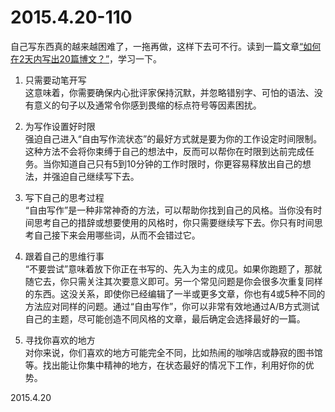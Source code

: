 2015.4.20-110
=============
自己写东西真的越来越困难了，一拖再做，这样下去可不行。读到一篇文章[“如何在2天内写出20篇博文？”](http://tech.qq.com/a/20150420/011455.htm)，学习一下。

1. 只需要动笔开写  
  这意味着，你需要确保内心批评家保持沉默，并忽略错别字、可怕的语法、没有意义的句子以及通常令你感到畏缩的标点符号等因素困扰。

2. 为写作设置好时限  
  强迫自己进入“自由写作流状态”的最好方式就是要为你的工作设定时间限制。这种方法不会将你束缚于自己的想法中，反而可以帮你在时限到达前完成任务。当你知道自己只有5到10分钟的工作时限时，你更容易释放出自己的想法，并强迫自己继续写下去。

3. 写下自己的思考过程  
  “自由写作”是一种非常神奇的方法，可以帮助你找到自己的风格。当你没有时间思考自己的措辞或想要使用的风格时，你只需要继续写下去。你只有时间思考自己接下来会用哪些词，从而不会错过它。

4. 跟着自己的思维行事  
  “不要尝试”意味着放下你正在书写的、先入为主的成见。如果你跑题了，那就随它去，你只需关注其次要意义即可。另一个常见问题是你会很多次重复同样的东西。这没关系，即使你已经编辑了一半或更多文章，你也有4或5种不同的方法应对同样的问题。通过“自由写作”，你可以非常有效地通过A/B方式测试自己的主题，尽可能创造不同风格的文章，最后确定会选择最好的一篇。

5. 寻找你喜欢的地方  
  对你来说，你们喜欢的地方可能完全不同，比如热闹的咖啡店或静寂的图书馆等。找出能让你集中精神的地方，在状态最好的情况下工作，利用好你的优势。

2015.4.20

